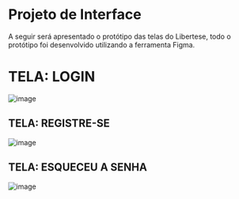 
# Projeto de Interface

A seguir será apresentado o protótipo das telas do Libertese, todo o protótipo foi desenvolvido utilizando a ferramenta Figma.

# TELA: LOGIN

![image](https://github.com/ICEI-PUC-Minas-PMV-ADS/pmv-ads-2024-1-e5-proj-empext-t1-libertese/assets/103225907/4d5c676b-f634-45cc-a162-e586d3173176)

## TELA: REGISTRE-SE

![image](https://github.com/ICEI-PUC-Minas-PMV-ADS/pmv-ads-2024-1-e5-proj-empext-t1-libertese/assets/103225907/5855f587-3d70-430b-8356-b1e32863dc48)

## TELA: ESQUECEU A SENHA

![image](https://github.com/ICEI-PUC-Minas-PMV-ADS/pmv-ads-2024-1-e5-proj-empext-t1-libertese/assets/103225907/4dd8fe8e-722e-4fc4-ae70-2b7969b46e1c)
